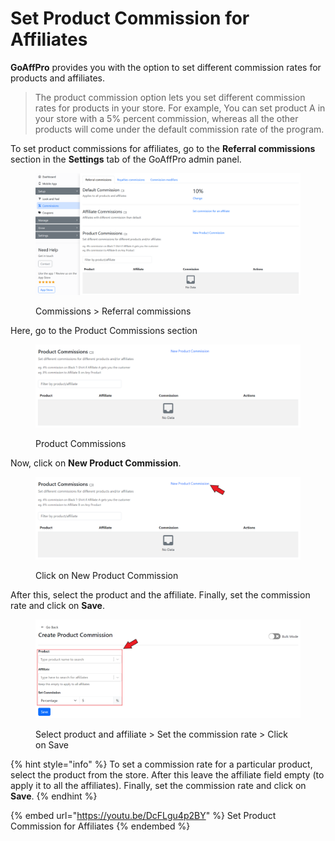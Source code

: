 # Set Product Commission for Affiliates

**GoAffPro** provides you with the option to set different commission rates for products and affiliates.&#x20;

> The product commission option lets you set different commission rates for products in your store. For example, You can set product A in your store with a 5% percent commission, whereas all the other products will come under the default commission rate of the program.&#x20;

To set product commissions for affiliates, go to the **Referral commissions** section in the **Settings** tab of the GoAffPro admin panel.&#x20;

<figure><img src="../../.gitbook/assets/image (204).png" alt=""><figcaption><p>Commissions > Referral commissions</p></figcaption></figure>

Here, go to the Product Commissions section

<figure><img src="../../.gitbook/assets/image (3326).png" alt=""><figcaption><p>Product Commissions</p></figcaption></figure>

Now, click on **New Product Commission**.

<figure><img src="../../.gitbook/assets/Screenshot 2023-11-06 124802.png" alt=""><figcaption><p>Click on New Product Commission</p></figcaption></figure>

After this, select the product and the affiliate. Finally, set the commission rate and click on **Save**.

<figure><img src="../../.gitbook/assets/Screenshot 2023-11-06 12471253.png" alt=""><figcaption><p>Select product and affiliate > Set the commission rate > Click on Save</p></figcaption></figure>

{% hint style="info" %}
To set a commission rate for a particular product, select the product from the store. After this leave the affiliate field empty (to apply it to all the affiliates). Finally, set the commission rate and click on **Save**.
{% endhint %}

{% embed url="https://youtu.be/DcFLgu4p2BY" %}
Set Product Commission for Affiliates
{% endembed %}
